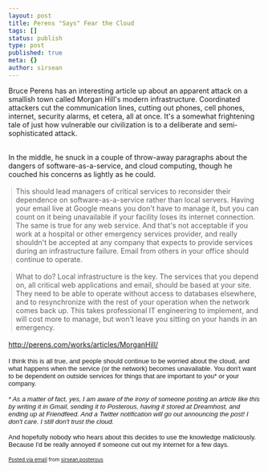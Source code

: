 ```yaml
---
layout: post
title: Perens "Says" Fear the Cloud
tags: []
status: publish
type: post
published: true
meta: {}
author: sirsean
---
```

Bruce Perens has an interesting article up about an apparent attack on a smallish town called Morgan Hill&#39;s modern infrastructure. Coordinated attackers cut the communication lines, cutting out phones, cell phones, internet, security alarms, et cetera, all at once. It&#39;s a somewhat frightening tale of just how vulnerable our civilization is to a deliberate and semi-sophisticated attack.<div>  <br /></div><div>In the middle, he snuck in a couple of throw-away paragraphs about the dangers of software-as-a-service, and cloud computing, though he couched his concerns as lightly as he could.</div><div><br /></div><div>  <blockquote style="margin-top: 0px; margin-right: 0px; margin-bottom: 0px; margin-left: 0.8ex; border-left-width: 1px; border-left-color: rgb(204, 204, 204); border-left-style: solid; padding-left: 1ex; ">  This should lead managers of critical services to reconsider their dependence on software-as-a-service rather than local servers. Having your email live at Google means you don&#39;t have to manage it, but you can count on it being unavailable if your facility loses its internet connection. The same is true for any web service. And that&#39;s not acceptable if you work at a hospital or other emergency services provider, and really shouldn&#39;t be accepted at any company that expects to provide services during an infrastructure failure. Email from others in your office should continue to operate.</blockquote>  <div> </div><blockquote style="margin-top: 0px; margin-right: 0px; margin-bottom: 0px; margin-left: 0.8ex; border-left-width: 1px; border-left-color: rgb(204, 204, 204); border-left-style: solid; padding-left: 1ex; ">  What to do? Local infrastructure is the key. The services that you depend on, all critical web applications and email, should be based at your site. They need to be able to operate without access to databases elsewhere, and to resynchronize with the rest of your operation when the network comes back up. This takes professional IT engineering to implement, and will cost more to manage, but won&#39;t leave you sitting on your hands in an emergency.</blockquote>  <div><br /></div><div><a href="http://perens.com/works/articles/MorganHill/">http://perens.com/works/articles/MorganHill/</a> </div><div> </div><p style="margin: 0.0px 0.0px 16.0px 0.0px; font: 16.0px Times"><span style="font-size: small; "><font face="arial, helvetica, sans-serif">I think this is all true, and people should continue to be worried about the cloud, and what happens when the service (or the network) becomes unavailable. You don&#39;t want to be dependent on outside services for things that are important to you* or your company.</font></span></p>  <p style="margin: 0.0px 0.0px 16.0px 0.0px; font: 16.0px Times"><i><span style="font-size: small;"><font face="arial, helvetica, sans-serif">* As a matter of fact, yes, I am aware of the irony of someone posting an article like this by writing it in Gmail, sending it to Posterous, having it stored at Dreamhost, and ending up at Friendfeed. And a Twitter notification will go out announcing the post! I don&#39;t care. I still don&#39;t trust the cloud.</font></span></i></p>  <p style="margin: 0.0px 0.0px 16.0px 0.0px; font: 16.0px Times"><span style="font-size: small;"><font face="arial, helvetica, sans-serif">And hopefully nobody who hears about this decides to use the knowledge maliciously. Because I&#39;d be really annoyed if someone cut out my internet for a few days.</font></span></p>  </div><p style="font-size: 10px;">  <a href="http://posterous.com">Posted via email</a>   from <a href="http://sirsean.posterous.com/perens-says-fear-the-cloud">sirsean.posterous</a>  </p>

